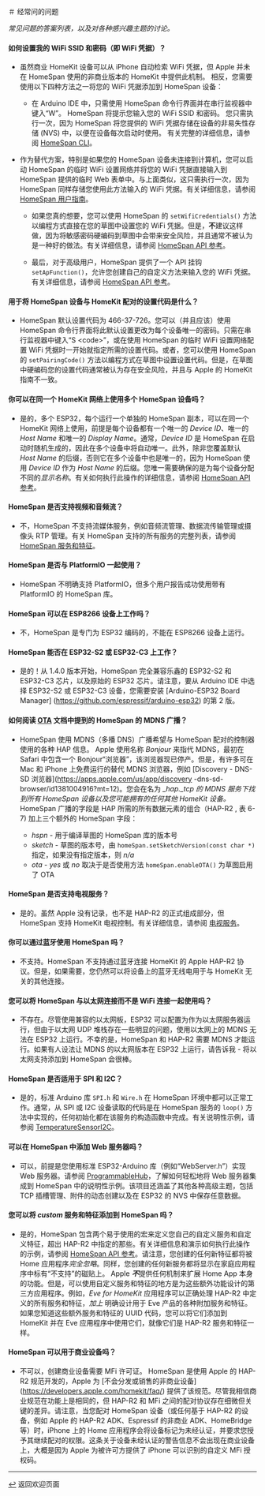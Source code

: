 ＃ 经常问的问题

*常见问题的答案列表，以及对各种感兴趣主题的讨论。*

#### 如何设置我的 WiFi SSID 和密码（即 WiFi 凭据）？

* 虽然商业 HomeKit 设备可以从 iPhone 自动检索 WiFi 凭据，但 Apple 并未在 HomeSpan 使用的非商业版本的 HomeKit 中提供此机制。 相反，您需要使用以下四种方法之一将您的 WiFi 凭据添加到 HomeSpan 设备：

   * 在 Arduino IDE 中，只需使用 HomeSpan 命令行界面并在串行监视器中键入“W”。 HomeSpan 将提示您输入您的 WiFi SSID 和密码。 您只需执行一次，因为 HomeSpan 将您提供的 WiFi 凭据存储在设备的非易失性存储 (NVS) 中，以便在设备每次启动时使用。 有关完整的详细信息，请参阅 [HomeSpan CLI](CLI.md)。
  
* 作为替代方案，特别是如果您的 HomeSpan 设备未连接到计算机，您可以启动 HomeSpan 的临时 WiFi 设置网络并将您的 WiFi 凭据直接输入到 HomeSpan 提供的临时 Web 表单中。与上面类似，这只需执行一次，因为 HomeSpan 同样存储您使用此方法输入的 WiFi 凭据。有关详细信息，请参阅 [HomeSpan 用户指南](UserGuide.md#setting-homespans-wifi-credentials-and-setup-code)。

  * 如果您真的想要，您可以使用 HomeSpan 的 `setWifiCredentials()` 方法以编程方式直接在您的草图中设置您的 WiFi 凭据。但是，**不**建议这样做，因为将敏感密码硬编码到草图中会带来安全风险，并且通常不被认为是一种好的做法。有关详细信息，请参阅 [HomeSpan API 参考](Reference.md)。

  * 最后，对于高级用户，HomeSpan 提供了一个 API 挂钩 `setApFunction()`，允许您创建自己的自定义方法来输入您的 WiFi 凭据。有关详细信息，请参阅 [HomeSpan API 参考](Reference.md)。

#### 用于将 HomeSpan 设备与 HomeKit 配对的设置代码是什么？

* HomeSpan 默认设置代码为 466-37-726。您可以（并且应该）使用 HomeSpan 命令行界面将此默认设置更改为每个设备唯一的密码。只需在串行监视器中键入“S \<code\>”，或在使用 HomeSpan 的临时 WiFi 设置网络配置 WiFi 凭据时一开始就指定所需的设置代码。或者，您可以使用 HomeSpan 的 `setPairingCode()` 方法以编程方式在草图中设置设置代码。但是，在草图中硬编码您的设置代码通常被认为存在安全风险，并且与 Apple 的 HomeKit 指南不一致。

#### 你可以在同一个 HomeKit 网络上使用多个 HomeSpan 设备吗？

* 是的，多个 ESP32，每个运行一个单独的 HomeSpan 副本，可以在同一个 HomeKit 网络上使用，前提是每个设备都有一个唯一的 *Device ID*、唯一的 *Host Name* 和唯一的 *Display Name*。通常，*Device ID* 是 HomeSpan 在启动时随机生成的，因此在多个设备中将自动唯一。此外，除非您覆盖默认 *Host Name* 的后缀，否则它在多个设备中也是唯一的，因为 HomeSpan 使用 *Device ID* 作为 *Host Name* 的后缀。您唯一需要确保的是为每个设备分配不同的*显示名称*。有关如何执行此操作的详细信息，请参阅 [HomeSpan API 参考](https://github.com/HomeSpan/HomeSpan/blob/master/docs/Reference.md)。

#### HomeSpan 是否支持视频和音频流？

* 不，HomeSpan 不支持流媒体服务，例如音频流管理、数据流传输管理或摄像头 RTP 管理。有关 HomeSpan 支持的所有服务的完整列表，请参阅 [HomeSpan 服务和特征](ServiceList.md)。

#### HomeSpan 是否与 PlatformIO 一起使用？

* HomeSpan 不明确支持 PlatformIO，但多个用户报告成功使用带有 PlatformIO 的 HomeSpan 库。

#### HomeSpan 可以在 ESP8266 设备上工作吗？

* 不，HomeSpan 是专门为 ESP32 编码的，不能在 ESP8266 设备上运行。

#### HomeSpan 能否在 ESP32-S2 或 ESP32-C3 上工作？

* 是的！从 1.4.0 版本开始，HomeSpan 完全兼容乐鑫的 ESP32-S2 和 ESP32-C3 芯片，以及原始的 ESP32 芯片。请注意，要从 Arduino IDE 中选择 ESP32-S2 或 ESP32-C3 设备，您需要安装 [Arduino-ESP32 Board Manager] (https://github.com/espressif/arduino-esp32) 的第 2 版。

#### 如何阅读 [OTA](OTA.md) 文档中提到的 HomeSpan 的 MDNS 广播？

* HomeSpan 使用 MDNS（多播 DNS）广播希望与 HomeSpan 配对的控制器使用的各种 HAP 信息。 Apple 使用名称 *Bonjour* 来指代 MDNS，最初在 Safari 中包含一个 Bonjour“浏览器”，该浏览器现已停产。但是，有许多可在 Mac 和 iPhone 上免费运行的替代 MDNS 浏览器，例如 [Discovery - DNS-SD 浏览器](https://apps.apple.com/us/app/discovery -dns-sd-browser/id1381004916?mt=12)。您会在名为 *_hap._tcp 的 MDNS 服务下找到所有 HomeSpan 设备以及您可能拥有的任何其他 HomeKit 设备。* HomeSpan 广播的字段是 HAP 所需的所有数据元素的组合（HAP-R2 , 表 6-7) 加上三个额外的 HomeSpan 字段：

  * *hspn* - 用于编译草图的 HomeSpan 库的版本号
  * *sketch* - 草图的版本号，由 `homeSpan.setSketchVersion(const char *)` 指定，如果没有指定版本，则 *n/a*
  * *ota* - *yes* 或 *no* 取决于是否使用方法 `homeSpan.enableOTA()` 为草图启用了 OTA

#### HomeSpan 是否支持电视服务？

* 是的。虽然 Apple 没有记录，也不是 HAP-R2 的正式组成部分，但 HomeSpan 支持 HomeKit 电视控制。有关详细信息，请参阅 [电视服务](../docs/TVServices.md)。

#### 你可以通过蓝牙使用 HomeSpan 吗？

* 不支持。HomeSpan 不支持通过蓝牙连接 HomeKit 的 Apple HAP-R2 协议。但是，如果需要，您仍然可以将设备上的蓝牙无线电用于与 HomeKit 无关的其他连接。

#### 您可以将 HomeSpan 与以太网连接而不是 WiFi 连接一起使用吗？

* 不存在。尽管使用兼容的以太网板，ESP32 可以配置为作为以太网服务器运行，但由于以太网 UDP 堆栈存在一些明显的问题，使用以太网上的 MDNS 无法在 ESP32 上运行。不幸的是，HomeSpan 和 HAP-R2 需要 MDNS 才能运行。如果有人设法让 MDNS 的以太网版本在 ESP32 上运行，请告诉我 - 将以太网支持添加到 HomeSpan 会很棒。

#### HomeSpan 是否适用于 SPI 和 I2C？

* 是的，标准 Arduino 库 `SPI.h` 和 `Wire.h` 在 HomeSpan 环境中都可以正常工作。通常，从 SPI 或 I2C 设备读取的代码是在 HomeSpan 服务的 `loop()` 方法中实现的，任何初始化都在该服务的构造函数中完成。有关说明性示例，请参阅 [TemperatureSensorI2C](https://github.com/HomeSpan/TempSensorI2C)。

#### 可以在 HomeSpan 中添加 Web 服务器吗？

* 可以，前提是您使用标准 ESP32-Arduino 库（例如“WebServer.h”）实现 Web 服务器。请参阅 [ProgrammableHub](https://github.com/HomeSpan/ProgrammableHub)，了解如何轻松地将 Web 服务器集成到 HomeSpan 中的说明性示例。该项目还涵盖了其他各种高级主题，包括 TCP 插槽管理、附件的动态创建以及在 ESP32 的 NVS 中保存任意数据。

#### 您可以将 *custom* 服务和特征添加到 HomeSpan 吗？

* 是的，HomeSpan 包含两个易于使用的宏来定义您自己的自定义服务和自定义特征，超出 HAP-R2 中指定的那些。有关详细信息和演示如何执行此操作的示例，请参阅 [HomeSpan API 参考](https://github.com/HomeSpan/HomeSpan/blob/master/docs/Reference.md)。请注意，您创建的任何新特征都将被 Home 应用程序*完全忽略*。同样，您创建的任何新服务都将显示在家庭应用程序中标有“不支持”的磁贴上。 Apple ***不***提供任何机制来扩展 Home App 本身的功能。但是，可以使用自定义服务和特征的地方是为这些额外功能设计的第三方应用程序。例如，*Eve for HomeKit* 应用程序可以正确处理 HAP-R2 中定义的所有服务和特征，*加上* 明确设计用于 Eve 产品的各种附加服务和特征。如果您知道这些额外服务和特征的 UUID 代码，您可以将它们添加到 HomeKit 并在 Eve 应用程序中使用它们，就像它们是 HAP-R2 服务和特征一样。

#### HomeSpan 可以用于商业设备吗？

* 不可以，创建商业设备需要 MFi 许可证。 HomeSpan 是使用 Apple 的 HAP-R2 规范开发的，Apple 为 [不会分发或销售的非商业设备] (https://developers.apple.com/homekit/faq/) 提供了该规范。尽管我相信商业规范在功能上是相同的，但 HAP-R2 和 MFi 之间的配对协议存在细微但关键的差异。请注意，当您配对 HomeSpan 设备（或任何基于 HAP-R2 的设备，例如 Apple 的 HAP-R2 ADK、Espressif 的非商业 ADK、HomeBridge 等）时，iPhone 上的 Home 应用程序会将设备标记为未经认证，并要求您授予其继续配对的权限。这条关于设备未经认证的警告信息不会出现在商业设备上，大概是因为 Apple 为被许可方提供了 iPhone 可以识别的自定义 MFi 授权码。

---

[↩️](README.md) 返回欢迎页面

